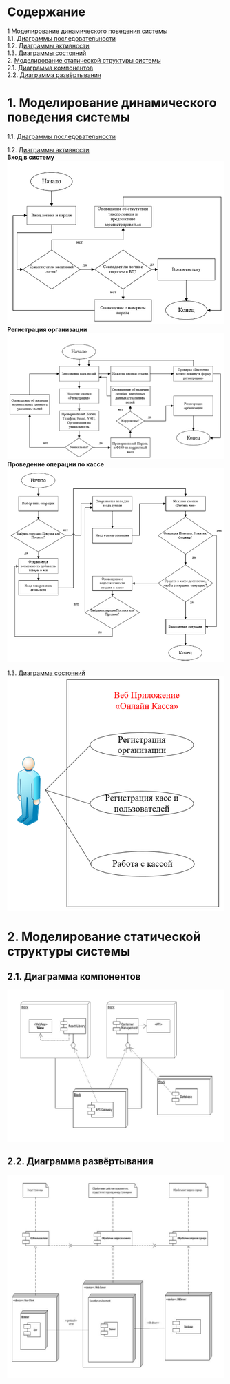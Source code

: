 # Содержание
1 [Моделирование динамического поведения системы](#1)  
1.1. [Диаграммы последовательности](#1.1)  
1.2. [Диаграммы активности](#1.2)   
1.3. [Диаграммы состояний](#1.3)  
2. [Моделирование статической структуры системы](#2)  
2.1. [Диаграмма компонентов](#2.1)  
2.2. [Диаграмма развёртывания](#2.2)  

<a name="1"/>

#  1. Моделирование динамического поведения системы

<a name="1.1"/>

1.1. [Диаграммы последовательности](#1.1)  

<a name="1.2"/>

1.2. [Диаграммы активности](#1.2)   
**Вход в систему**
![Вход в систему](images/Login.png)
**Регистрация организации**
![Регистрация организации](images/Registration.png)
**Проведение операции по кассе**
![Проведение операции по кассе](images/Action.png)


<a name="1.3"/>

1.3. [Диаграмма состояний](#1.3) 
![Диаграмма состояний](images/Condition.png)

<a name="2"/>

#  2. Моделирование статической структуры системы

<a name="2.1"/>

##  2.1. Диаграмма компонентов

![Диаграмма компонентов](images/Component.jpg)

<a name="2.2"/>

##  2.2. Диаграмма развёртывания

![Диаграмма развёртывания](images/Deployment.jpg)
